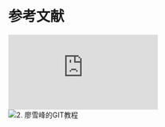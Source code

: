 

# 参考文献
![1. Git常用命令](http://www.cnblogs.com/cspku/articles/Git_cmds.html)<br>
![2. 廖雪峰的GIT教程](https://www.liaoxuefeng.com/wiki/0013739516305929606dd18361248578c67b8067c8c017b000)
